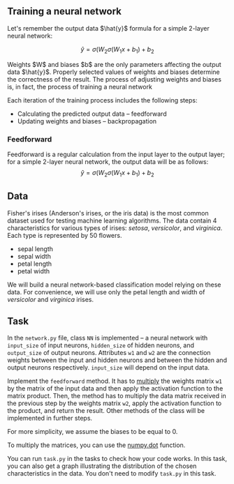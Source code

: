<h2>Training a neural network</h2>

<p>Let's remember the output data $\hat{y}$ formula for a simple 2-layer neural network:</p>

$$\hat{y} = \sigma(W_2 \sigma(W_1x + b_1) + b_2$$

<p>Weights $W$ and biases $b$ are the only parameters affecting the output data $\hat{y}$. Properly selected values
of weights and biases determine the correctness of the result. The process of adjusting weights and biases is, in fact, the process of training a neural network</p>

<p>Each iteration of the training process includes the following steps:</p>

<ul>
<li>Calculating the predicted output data – feedforward</li>
<li>Updating weights and biases – backpropagation</li>
</ul>

<h3>Feedforward</h3>

Feedforward is a regular calculation from the input layer to the output layer; for a simple 2-layer neural network, the output data will be as follows:
$$\hat{y} = \sigma(W_2 \sigma(W_1x + b_1) + b_2$$

<h2>Data</h2>
Fisher's irises (Anderson's irises, or the iris data) is the most common dataset used for testing machine learning algorithms. The data contain 4 characteristics
for various types of irises: <i>setosa</i>, <i>versicolor</i>, and <i>virginica</i>. Each type is represented by 50 flowers.

<ul>
<li>sepal length</li>
<li>sepal width</li>
<li>petal length</li>
<li>petal width</li>
</ul>


<p>We will build a neural network-based classification model relying on these data. For convenience, we will use only the petal length and width
of <i>versicolor</i> and <i>virginica</i> irises.</p>

<h2>Task</h2>

<p>In the <code>network.py</code> file, class <code>NN</code> is implemented – a neural network with <code>input_size</code> of input neurons, <code>hidden_size</code> of hidden neurons, and 
<code>output_size</code> of output neurons. Attributes <code>w1</code> and <code>w2</code> are the connection weights between the input and hidden neurons and between the hidden and output neurons
respectively. <code>input_size</code> will depend on the input data.</p>

<p>Implement the <code>feedforward</code> method. It has to <a href="https://en.wikipedia.org/wiki/Matrix_multiplication">multiply</a> 
the weights matrix <code>w1</code> by the matrix of the input data and then apply the activation function to the matrix product. 
Then, the method has to multiply the data matrix received in the previous step by the weights matrix <code>w2</code>,
apply the activation function to the product, and return the result. Other methods of the class will be implemented in further steps.</p>

<p>For more simplicity, we assume the biases to be equal to 0.</p>

<div class="hint">
To multiply the matrices, you can use the <a href="https://numpy.org/doc/stable/reference/generated/numpy.dot.html">numpy.dot</a> function.</div>

You can run `task.py` in the tasks to check how your code works. In this task, you can also get a graph
illustrating the distribution of the chosen characteristics in the data. You don't need to modify `task.py` in this task.

